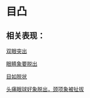 # 目凸## 相关表现： [双眼突出](https://www.gmzyjc.com/search/result?wd=双眼突出)[眼睛象要脱出](https://www.gmzyjc.com/search/result?wd=眼睛象要脱出)[目如脱状](https://www.gmzyjc.com/search/result?wd=目如脱状)[头痛眼球好象脱出，颈项象被扯拔](https://www.gmzyjc.com/search/result?wd=头痛眼球好象脱出，颈项象被扯拔)